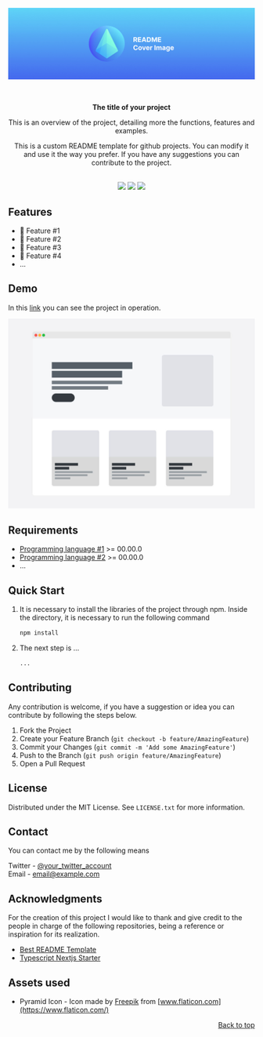 <a name="readme-top" id="readme-top"></a>

<!-- COVER IMAGE -->
<p align="center">
  <img src="images/cover.jpg" alt="Next.js TypeScript Starter">
</p>

<br />

<!-- TITLE -->
<div align="center">
  <p><strong>The title of your project</strong><p>
</div>

<!-- DESCRIPTION -->

<div align="center">
  <p>This is an overview of the project, detailing more the functions, features and examples.</p>
  <p>This is a custom README template for github projects. You can modify it and use it the way you prefer. If you have any suggestions you can contribute to the project.</p>
</div>

<!-- Badges -->
<div align="center">
  <br />
  <img src="https://img.shields.io/badge/PRs-wlecome-blue" />
  <img src="https://img.shields.io/badge/licence-MIT-blue" />
  <a href="https://example.com"> 
    <img src="https://img.shields.io/badge/Demo-link-blue" />
  </a>
</div>

<!-- FEATURES -->

## Features

- 🎨 Feature #1
- 🚀 Feature #2
- 🎈 Feature #3
- 🧸 Feature #4
- ...

<!-- DEMO -->

## Demo

In this [link](https://example.com) you can see the project in operation.

[![Screenshot name][screenshot]](https://example.com)

## Requirements

- [Programming language #1](https://example.com) >= 00.00.0
- [Programming language #2](https://example.com) >= 00.00.0
- ...

## Quick Start

1. It is necessary to install the libraries of the project through npm. Inside the directory, it is necessary to run the following command

   ```sh
   npm install
   ```

2. The next step is ...
   ```sh
   ...
   ```

<!-- CONTRIBUTING -->

## Contributing

Any contribution is welcome, if you have a suggestion or idea you can contribute by following the steps below.

1. Fork the Project
2. Create your Feature Branch (`git checkout -b feature/AmazingFeature`)
3. Commit your Changes (`git commit -m 'Add some AmazingFeature'`)
4. Push to the Branch (`git push origin feature/AmazingFeature`)
5. Open a Pull Request

<!-- LICENSE -->

## License

Distributed under the MIT License. See `LICENSE.txt` for more information.

<!-- CONTACT -->

## Contact

You can contact me by the following means

Twitter - [@your_twitter_account](https://twitter.com/)  
Email - [email@example.com](mailto:email@example.com)

<!-- ACKNOWLEDGMENTS -->

## Acknowledgments

For the creation of this project I would like to thank and give credit to the people in charge of the following repositories, being a reference or inspiration for its realization.

- [Best README Template](https://github.com/othneildrew/Best-README-Template)
- [Typescript Nextjs Starter](https://github.com/jpedroschmitz/typescript-nextjs-starter)

## Assets used

- Pyramid Icon - Icon made by [Freepik](https://www.flaticon.com/authors/freepik) from [www.flaticon.com](https://www.flaticon.com/)

<p align="right"><a href="#readme-top">Back to top</a></p>

[screenshot]: images/wireframe.jpg

